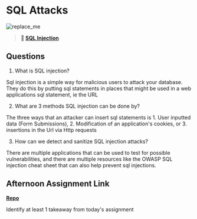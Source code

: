 # SQL Attacks

![replace_me](https://codeworks.blob.core.windows.net/public/assets/img/illustrations/placeholder.svg)

> **📖 [SQL Injection](https://codeworksacademy.com/fs-student-guide/resources/wk11/03-SQL-Injection)**

## Questions

1. What is SQL injection?

Sql injection is a simple way for malicious users to attack your database. They do this by putting sql statements in places that might be used in a web applications sql statement, ie the URL

2. What are 3 methods SQL injection can be done by?

The three ways that an attacker can insert sql statements is 1. User inputted data (Form Submissions), 2. Modification of an application's cookies, or 3. insertions in the Url via Http requests

3. How can we detect and sanitize SQL injection attacks?

There are multiple applications that can be used to test for possible vulnerabilities, and there are multiple resources like the OWASP SQL injection cheat sheet that can also help prevent sql injections.

## Afternoon Assignment Link

**[Repo](https://github.com/Tmontandon/allSpice)**

Identify at least 1 takeaway from today's assignment
